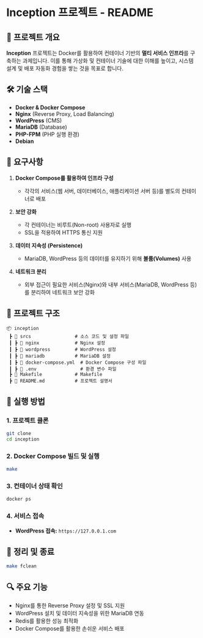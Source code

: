 # Inception 프로젝트 - README

## 📌 프로젝트 개요
**Inception** 프로젝트는 Docker를 활용하여 컨테이너 기반의 **멀티 서비스 인프라**를 구축하는 과제입니다. 이를 통해 가상화 및 컨테이너 기술에 대한 이해를 높이고, 시스템 설계 및 배포 자동화 경험을 쌓는 것을 목표로 합니다.

## 🛠️ 기술 스택
- **Docker & Docker Compose**
- **Nginx** (Reverse Proxy, Load Balancing)
- **WordPress** (CMS)
- **MariaDB** (Database)
- **PHP-FPM** (PHP 실행 환경)
- **Debian**

## 🎯 요구사항
1. **Docker Compose를 활용하여 인프라 구성**
   - 각각의 서비스(웹 서버, 데이터베이스, 애플리케이션 서버 등)를 별도의 컨테이너로 배포

2. **보안 강화**
   - 각 컨테이너는 비루트(Non-root) 사용자로 실행
   - SSL을 적용하여 HTTPS 통신 지원

3. **데이터 지속성 (Persistence)**
   - MariaDB, WordPress 등의 데이터를 유지하기 위해 **볼륨(Volumes)** 사용

4. **네트워크 분리**
   - 외부 접근이 필요한 서비스(Nginx)와 내부 서비스(MariaDB, WordPress 등)를 분리하여 네트워크 보안 강화

## 📂 프로젝트 구조
```
📦 inception
 ┣ 📂 srcs                # 소스 코드 및 설정 파일
 ┃ ┣ 📂 nginx             # Nginx 설정
 ┃ ┣ 📂 wordpress         # WordPress 설정
 ┃ ┣ 📂 mariadb           # MariaDB 설정
 ┃ ┣ 📜 docker-compose.yml  # Docker Compose 구성 파일
 ┃ ┣ 📜 .env                # 환경 변수 파일
 ┣ 📜 Makefile            # Makefile
 ┣ 📜 README.md           # 프로젝트 설명서
```

## 🚀 실행 방법
### 1. 프로젝트 클론
```bash
git clone
cd inception
```

### 2. Docker Compose 빌드 및 실행
```bash
make
```

### 3. 컨테이너 상태 확인
```bash
docker ps
```

### 4. 서비스 접속
- **WordPress 접속:** `https://127.0.0.1.com`

## 🧹 정리 및 종료
```bash
make fclean
```

## 🔍 주요 기능
- Nginx를 통한 Reverse Proxy 설정 및 SSL 지원
- WordPress 설치 및 데이터 지속성을 위한 MariaDB 연동
- Redis를 활용한 성능 최적화
- Docker Compose를 활용한 손쉬운 서비스 배포
